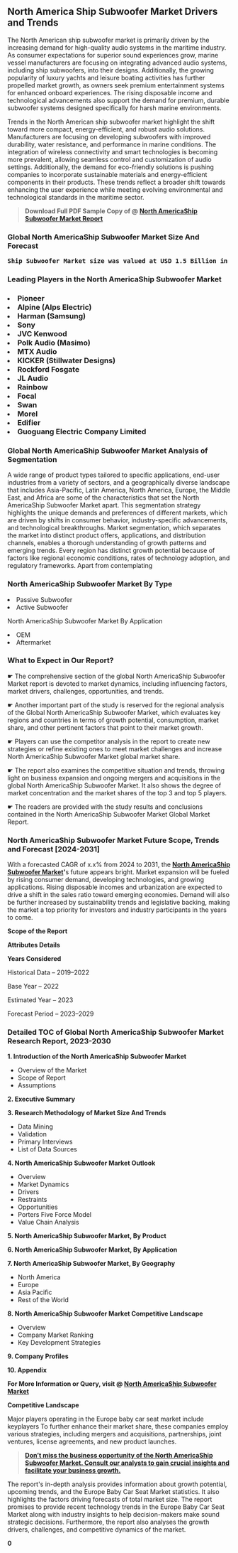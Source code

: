 <p> <h2>North America Ship Subwoofer Market Drivers and Trends</h2><p>The North American ship subwoofer market is primarily driven by the increasing demand for high-quality audio systems in the maritime industry. As consumer expectations for superior sound experiences grow, marine vessel manufacturers are focusing on integrating advanced audio systems, including ship subwoofers, into their designs. Additionally, the growing popularity of luxury yachts and leisure boating activities has further propelled market growth, as owners seek premium entertainment systems for enhanced onboard experiences. The rising disposable income and technological advancements also support the demand for premium, durable subwoofer systems designed specifically for harsh marine environments.</p><p>Trends in the North American ship subwoofer market highlight the shift toward more compact, energy-efficient, and robust audio solutions. Manufacturers are focusing on developing subwoofers with improved durability, water resistance, and performance in marine conditions. The integration of wireless connectivity and smart technologies is becoming more prevalent, allowing seamless control and customization of audio settings. Additionally, the demand for eco-friendly solutions is pushing companies to incorporate sustainable materials and energy-efficient components in their products. These trends reflect a broader shift towards enhancing the user experience while meeting evolving environmental and technological standards in the maritime sector.</p></p><blockquote id="" class=""><strong>Download Full PDF Sample Copy of @&nbsp;<a href="https://www.verifiedmarketreports.com/download-sample/?rid=304060&utm_source=GitHub-Jan&utm_medium=264" target="_blank">North AmericaShip Subwoofer Market Report</a>&nbsp;&nbsp;</strong></blockquote><h3 id="" class=""><strong>Global&nbsp;North AmericaShip Subwoofer Market Size And Forecast</strong></h3><pre class="reader-text-block__code-block"><strong>Ship Subwoofer Market size was valued at USD 1.5 Billion in 2022 and is projected to reach USD 2.5 Billion by 2030, growing at a CAGR of 7.5% from 2024 to 2030.</strong></pre><h3 id="" class="">Leading Players in the&nbsp;North AmericaShip Subwoofer Market</h3><h3 class=""></Li><Li>Pioneer</Li><Li> Alpine (Alps Electric)</Li><Li> Harman (Samsung)</Li><Li> Sony</Li><Li> JVC Kenwood</Li><Li> Polk Audio (Masimo)</Li><Li> MTX Audio</Li><Li> KICKER (Stillwater Designs)</Li><Li> Rockford Fosgate</Li><Li> JL Audio</Li><Li> Rainbow</Li><Li> Focal</Li><Li> Swan</Li><Li> Morel</Li><Li> Edifier</Li><Li> Guoguang Electric Company Limited</h3><h3 id="" class="">Global&nbsp;North AmericaShip Subwoofer Market Analysis of Segmentation</h3><p id="" class="">A wide range of product types tailored to specific applications, end-user industries from a variety of sectors, and a geographically diverse landscape that includes Asia-Pacific, Latin America, North America, Europe, the Middle East, and Africa are some of the characteristics that set the North AmericaShip Subwoofer Market apart. This segmentation strategy highlights the unique demands and preferences of different markets, which are driven by shifts in consumer behavior, industry-specific advancements, and technological breakthroughs. Market segmentation, which separates the market into distinct product offers, applications, and distribution channels, enables a thorough understanding of growth patterns and emerging trends. Every region has distinct growth potential because of factors like regional economic conditions, rates of technology adoption, and regulatory frameworks. Apart from contemplating</p><h3 id="" class="">North AmericaShip Subwoofer Market&nbsp;By Type</h3><p></Li><Li>Passive Subwoofer</Li><Li> Active Subwoofer</p><div class="" data-test-id=""><p>North AmericaShip Subwoofer Market&nbsp;By Application</p></div><p class=""></Li><Li>OEM</Li><Li> Aftermarket</p><div class="" data-test-id=""><h3><span class="">What to Expect in Our Report?</span></h3></div><div class="" data-test-id=""><p><span class="">☛ The comprehensive section of the global North AmericaShip Subwoofer Market report is devoted to market dynamics, including influencing factors, market drivers, challenges, opportunities, and trends.</span></p></div><div class="" data-test-id=""><p><span class="">☛ Another important part of the study is reserved for the regional analysis of the Global North AmericaShip Subwoofer Market, which evaluates key regions and countries in terms of growth potential, consumption, market share, and other pertinent factors that point to their market growth.</span></p></div><div class="" data-test-id=""><p><span class="">☛ Players can use the competitor analysis in the report to create new strategies or refine existing ones to meet market challenges and increase North AmericaShip Subwoofer Market global market share.</span></p></div><div class="" data-test-id=""><p><span class="">☛ The report also examines the competitive situation and trends, throwing light on business expansion and ongoing mergers and acquisitions in the global North AmericaShip Subwoofer Market. It also shows the degree of market concentration and the market shares of the top 3 and top 5 players.</span></p></div><div class="" data-test-id=""><p><span class="">☛ The readers are provided with the study results and conclusions contained in the North AmericaShip Subwoofer Market Global Market Report.</span></p></div><div class="" data-test-id=""><h3><span class="">North AmericaShip Subwoofer Market Future Scope, Trends and Forecast [2024-2031]</span></h3></div><div class="" data-test-id=""><p><span class="">With a forecasted CAGR of x.x% from 2024 to 2031, the <strong><a href="https://www.verifiedmarketreports.com/download-sample/?rid=304060&utm_source=GitHub-Jan&utm_medium=264" target="_blank">North AmericaShip Subwoofer Market</a>'</strong>s future appears bright. Market expansion will be fueled by rising consumer demand, developing technologies, and growing applications. Rising disposable incomes and urbanization are expected to drive a shift in the sales ratio toward emerging economies. Demand will also be further increased by sustainability trends and legislative backing, making the market a top priority for investors and industry participants in the years to come.</span></p><p id="ember66" class="ember-view reader-text-block__paragraph"><strong>Scope of the Report</strong></p><p id="ember67" class="ember-view reader-text-block__paragraph"><strong>Attributes Details</strong></p><p id="ember68" class="ember-view reader-text-block__paragraph"><strong>Years Considered</strong></p><p id="ember69" class="ember-view reader-text-block__paragraph">Historical Data &ndash; 2019&ndash;2022</p><p id="ember70" class="ember-view reader-text-block__paragraph">Base Year &ndash; 2022</p><p id="ember71" class="ember-view reader-text-block__paragraph">Estimated Year &ndash; 2023</p><p id="ember72" class="ember-view reader-text-block__paragraph">Forecast Period &ndash; 2023&ndash;2029</p></div><h3 id="" class="">Detailed TOC of Global North AmericaShip Subwoofer Market Research Report, 2023-2030</h3><p id="" class=""><strong>1. Introduction of the North AmericaShip Subwoofer Market</strong></p><ul><li>Overview of the Market</li><li>Scope of Report</li><li>Assumptions</li></ul><p id="" class=""><strong>2. Executive Summary</strong></p><p id="" class=""><strong>3. Research Methodology of Market Size And Trends</strong></p><ul><li>Data Mining</li><li>Validation</li><li>Primary Interviews</li><li>List of Data Sources</li></ul><p id="" class=""><strong>4. North AmericaShip Subwoofer Market Outlook</strong></p><ul><li>Overview</li><li>Market Dynamics</li><li>Drivers</li><li>Restraints</li><li>Opportunities</li><li>Porters Five Force Model</li><li>Value Chain Analysis</li></ul><p id="" class=""><strong>5. North AmericaShip Subwoofer Market, By Product</strong></p><p id="" class=""><strong>6. North AmericaShip Subwoofer Market, By Application</strong></p><p id="" class=""><strong>7. North AmericaShip Subwoofer Market, By Geography</strong></p><ul><li>North America</li><li>Europe</li><li>Asia Pacific</li><li>Rest of the World</li></ul><p id="" class=""><strong>8. North AmericaShip Subwoofer Market Competitive Landscape</strong></p><ul><li>Overview</li><li>Company Market Ranking</li><li>Key Development Strategies</li></ul><p id="" class=""><strong>9. Company Profiles</strong></p><p id="" class=""><strong>10. Appendix</strong></p><p><strong>For More Information or Query, visit&nbsp;@ <a href="https://www.verifiedmarketreports.com/product/ship-subwoofer-market/" target="_blank">North AmericaShip Subwoofer Market</a></strong></p><p id="ember61" class="ember-view reader-text-block__paragraph"><strong>Competitive Landscape</strong></p><p id="ember62" class="ember-view reader-text-block__paragraph">Major players operating in the Europe baby car seat market include keyplayers To further enhance their market share, these companies employ various strategies, including mergers and acquisitions, partnerships, joint ventures, license agreements, and new product launches.</p><blockquote id="ember63" class="ember-view reader-text-block__blockquote"><strong><a href="https://www.verifiedmarketreports.com/download-sample/?rid=304060&utm_source=GitHub-Jan&utm_medium=264" target="_blank">Don&rsquo;t miss the business opportunity of the North AmericaShip Subwoofer Market. Consult our analysts to gain crucial insights and facilitate your business growth.</a></strong></blockquote><p id="ember64" class="ember-view reader-text-block__paragraph">The report's in-depth analysis provides information about growth potential, upcoming trends, and the Europe Baby Car Seat Market statistics. It also highlights the factors driving forecasts of total market size. The report promises to provide recent technology trends in the Europe Baby Car Seat Market along with industry insights to help decision-makers make sound strategic decisions. Furthermore, the report also analyses the growth drivers, challenges, and competitive dynamics of the market.</p><p class="ember-view reader-text-block__paragraph"><strong>0</strong></p>
